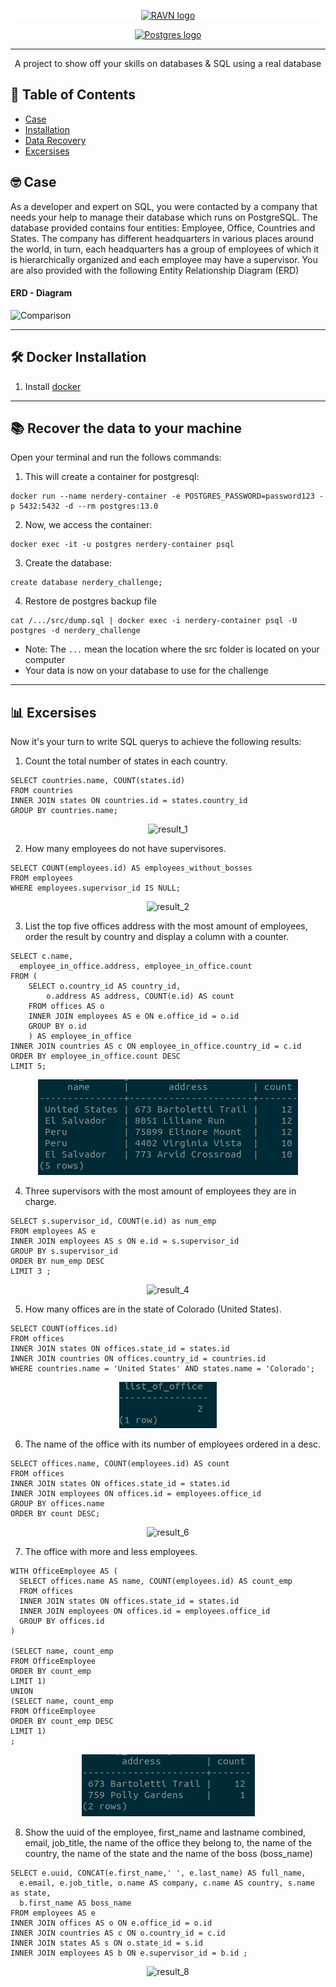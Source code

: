 <p align="center" style="background-color:white">
 <a href="https://www.ravn.co/" rel="noopener">
 <img src="https://www.ravn.co/img/logo-ravn.png" alt="RAVN logo"></a>
</p>
<p align="center">
 <a href="https://www.postgresql.org/" rel="noopener">
 <img src="https://www.postgresql.org/media/img/about/press/elephant.png" alt="Postgres logo" width="150px"></a>
</p>

---

<p align="center">A project to show off your skills on databases & SQL using a real database</p>

## 📝 Table of Contents

- [Case](#case)
- [Installation](#installation)
- [Data Recovery](#data_recovery)
- [Excersises](#excersises)

## 🤓 Case <a name = "case"></a>

As a developer and expert on SQL, you were contacted by a company that needs your help to manage their database which runs on PostgreSQL. The database provided contains four entities: Employee, Office, Countries and States. The company has different headquarters in various places around the world, in turn, each headquarters has a group of employees of which it is hierarchically organized and each employee may have a supervisor. You are also provided with the following Entity Relationship Diagram (ERD)

#### ERD - Diagram <br>

![Comparison](src/ERD.png) <br>

---

## 🛠️ Docker Installation <a name = "installation"></a>

1. Install [docker](https://docs.docker.com/engine/install/)

---

## 📚 Recover the data to your machine <a name = "data_recovery"></a>

Open your terminal and run the follows commands:

1. This will create a container for postgresql:

```
docker run --name nerdery-container -e POSTGRES_PASSWORD=password123 -p 5432:5432 -d --rm postgres:13.0
```

2. Now, we access the container:

```
docker exec -it -u postgres nerdery-container psql
```

3. Create the database:

```
create database nerdery_challenge;
```

4. Restore de postgres backup file

```
cat /.../src/dump.sql | docker exec -i nerdery-container psql -U postgres -d nerdery_challenge
```

- Note: The `...` mean the location where the src folder is located on your computer
- Your data is now on your database to use for the challenge

---

## 📊 Excersises <a name = "excersises"></a>

Now it's your turn to write SQL querys to achieve the following results:

1. Count the total number of states in each country.

```
SELECT countries.name, COUNT(states.id)
FROM countries
INNER JOIN states ON countries.id = states.country_id
GROUP BY countries.name;
```

<p align="center">
 <img src="src/results/result1.png" alt="result_1"/>
</p>

2. How many employees do not have supervisores.

```
SELECT COUNT(employees.id) AS employees_without_bosses
FROM employees
WHERE employees.supervisor_id IS NULL;
```

<p align="center">
 <img src="src/results/result2.png" alt="result_2"/>
</p>

3. List the top five offices address with the most amount of employees, order the result by country and display a column with a counter.

```
SELECT c.name,
  employee_in_office.address, employee_in_office.count
FROM (
    SELECT o.country_id AS country_id,
        o.address AS address, COUNT(e.id) AS count
    FROM offices AS o
    INNER JOIN employees AS e ON e.office_id = o.id
    GROUP BY o.id
    ) AS employee_in_office
INNER JOIN countries AS c ON employee_in_office.country_id = c.id
ORDER BY employee_in_office.count DESC
LIMIT 5;
```

<p align="center">
 <img src="src/results/result3.png" alt="result_3"/>
</p>

4. Three supervisors with the most amount of employees they are in charge.

```
SELECT s.supervisor_id, COUNT(e.id) as num_emp
FROM employees AS e
INNER JOIN employees AS s ON e.id = s.supervisor_id
GROUP BY s.supervisor_id
ORDER BY num_emp DESC
LIMIT 3 ;
```

<p align="center">
 <img src="src/results/result4.png" alt="result_4"/>
</p>

5. How many offices are in the state of Colorado (United States).

```
SELECT COUNT(offices.id)
FROM offices
INNER JOIN states ON offices.state_id = states.id
INNER JOIN countries ON offices.country_id = countries.id
WHERE countries.name = 'United States' AND states.name = 'Colorado';
```

<p align="center">
 <img src="src/results/result5.png" alt="result_5"/>
</p>

6. The name of the office with its number of employees ordered in a desc.

```
SELECT offices.name, COUNT(employees.id) AS count
FROM offices
INNER JOIN states ON offices.state_id = states.id
INNER JOIN employees ON offices.id = employees.office_id
GROUP BY offices.name
ORDER BY count DESC;
```

<p align="center">
 <img src="src/results/result6.png" alt="result_6"/>
</p>

7. The office with more and less employees.

```
WITH OfficeEmployee AS (
  SELECT offices.name AS name, COUNT(employees.id) AS count_emp
  FROM offices
  INNER JOIN states ON offices.state_id = states.id
  INNER JOIN employees ON offices.id = employees.office_id
  GROUP BY offices.id
)

(SELECT name, count_emp
FROM OfficeEmployee
ORDER BY count_emp
LIMIT 1)
UNION
(SELECT name, count_emp
FROM OfficeEmployee
ORDER BY count_emp DESC
LIMIT 1)
;

```

<p align="center">
 <img src="src/results/result7.png" alt="result_7"/>
</p>

8. Show the uuid of the employee, first_name and lastname combined, email, job_title, the name of the office they belong to, the name of the country, the name of the state and the name of the boss (boss_name)

```
SELECT e.uuid, CONCAT(e.first_name,' ', e.last_name) AS full_name,
  e.email, e.job_title, o.name AS company, c.name AS country, s.name as state,
  b.first_name AS boss_name
FROM employees AS e
INNER JOIN offices AS o ON e.office_id = o.id
INNER JOIN countries AS c ON o.country_id = c.id
INNER JOIN states AS s ON o.state_id = s.id
INNER JOIN employees AS b ON e.supervisor_id = b.id ;
```

<p align="center">
 <img src="src/results/result8.png" alt="result_8"/>
</p>
